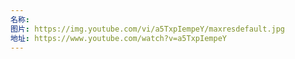 ```yaml
---
名称: 
图片: https://img.youtube.com/vi/a5TxpIempeY/maxresdefault.jpg
地址: https://www.youtube.com/watch?v=a5TxpIempeY
---
```

